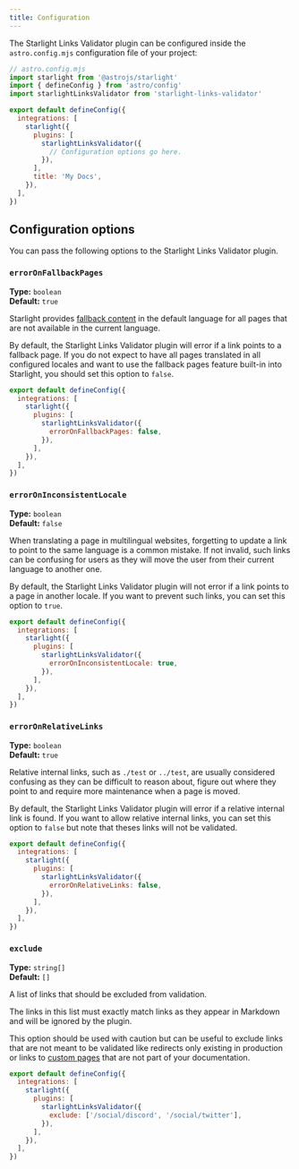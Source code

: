 ```yaml
---
title: Configuration
---
```


The Starlight Links Validator plugin can be configured inside the `astro.config.mjs` configuration file of your project:

```js {11}
// astro.config.mjs
import starlight from '@astrojs/starlight'
import { defineConfig } from 'astro/config'
import starlightLinksValidator from 'starlight-links-validator'

export default defineConfig({
  integrations: [
    starlight({
      plugins: [
        starlightLinksValidator({
          // Configuration options go here.
        }),
      ],
      title: 'My Docs',
    }),
  ],
})
```

## Configuration options

You can pass the following options to the Starlight Links Validator plugin.

### `errorOnFallbackPages`

**Type:** `boolean`  
**Default:** `true`

Starlight provides [fallback content](https://starlight.astro.build/guides/i18n/#fallback-content) in the default language for all pages that are not available in the current language.

By default, the Starlight Links Validator plugin will error if a link points to a fallback page.
If you do not expect to have all pages translated in all configured locales and want to use the fallback pages feature built-in into Starlight, you should set this option to `false`.

```js {6}
export default defineConfig({
  integrations: [
    starlight({
      plugins: [
        starlightLinksValidator({
          errorOnFallbackPages: false,
        }),
      ],
    }),
  ],
})
```

### `errorOnInconsistentLocale`

**Type:** `boolean`  
**Default:** `false`

When translating a page in multilingual websites, forgetting to update a link to point to the same language is a common mistake.
If not invalid, such links can be confusing for users as they will move the user from their current language to another one.

By default, the Starlight Links Validator plugin will not error if a link points to a page in another locale.
If you want to prevent such links, you can set this option to `true`.

```js {6}
export default defineConfig({
  integrations: [
    starlight({
      plugins: [
        starlightLinksValidator({
          errorOnInconsistentLocale: true,
        }),
      ],
    }),
  ],
})
```

### `errorOnRelativeLinks`

**Type:** `boolean`  
**Default:** `true`

Relative internal links, such as `./test` or `../test`, are usually considered confusing as they can be difficult to reason about, figure out where they point to and require more maintenance when a page is moved.

By default, the Starlight Links Validator plugin will error if a relative internal link is found.
If you want to allow relative internal links, you can set this option to `false` but note that theses links will not be validated.

```js {6}
export default defineConfig({
  integrations: [
    starlight({
      plugins: [
        starlightLinksValidator({
          errorOnRelativeLinks: false,
        }),
      ],
    }),
  ],
})
```

### `exclude`

**Type:** `string[]`  
**Default:** `[]`

A list of links that should be excluded from validation.

The links in this list must exactly match links as they appear in Markdown and will be ignored by the plugin.

This option should be used with caution but can be useful to exclude links that are not meant to be validated like redirects only existing in production or links to [custom pages](https://starlight.astro.build/guides/pages/#custom-pages) that are not part of your documentation.

```js {6}
export default defineConfig({
  integrations: [
    starlight({
      plugins: [
        starlightLinksValidator({
          exclude: ['/social/discord', '/social/twitter'],
        }),
      ],
    }),
  ],
})
```
